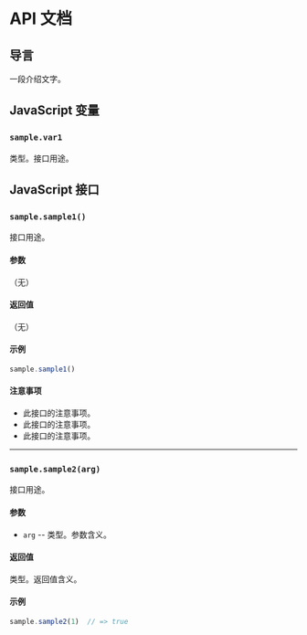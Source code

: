 # API 文档

## 导言 <a name="intro">&nbsp;</a>

一段介绍文字。

## JavaScript 变量 <a name="js-var">&nbsp;</a>

### `sample.var1` <a name="js-var--var1">&nbsp;</a>

类型。接口用途。


## JavaScript 接口 <a name="js-api">&nbsp;</a>

### `sample.sample1()` <a name="js-api--sample1">&nbsp;</a>

接口用途。

#### 参数

（无）

#### 返回值

（无）

#### 示例

```js
sample.sample1()
```

#### 注意事项

* 此接口的注意事项。
* 此接口的注意事项。
* 此接口的注意事项。

***

### `sample.sample2(arg)` <a name="js-api--sample2">&nbsp;</a>

接口用途。

#### 参数

* `arg` -- 类型。参数含义。

#### 返回值

类型。返回值含义。

#### 示例

```js
sample.sample2(1)  // => true
```
